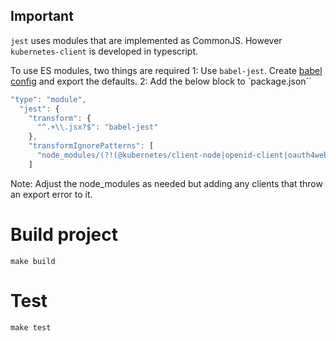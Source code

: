 ## Important
`jest` uses modules that are implemented as CommonJS. However `kubernetes-client` is developed in typescript.

To use ES modules, two things are required 
1: Use `babel-jest`. Create [babel config](./babel.config.js) and export the defaults.
2: Add the below block to `package.json``
```javascript
"type": "module",
  "jest": {
    "transform": {
      "^.+\\.jsx?$": "babel-jest"
    },
    "transformIgnorePatterns": [
      "node_modules/(?!(@kubernetes/client-node|openid-client|oauth4webapi)/.*)"
    ]
```
Note: Adjust the node_modules as needed but adding any clients that throw an export error to it.

# Build project
```commandline
make build
```

# Test
```commandline
make test
```